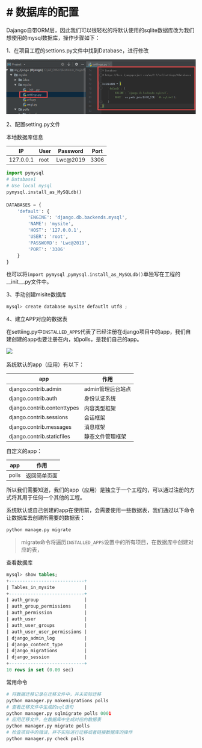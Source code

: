 # # 数据库的配置

Dajango自带ORM层，因此我们可以很轻松的将默认使用的sqlite数据库改为我们想使用的mysql数据库，操作步骤如下：

1、在项目工程的settions.py文件中找到Database，进行修改

![](../pic/django基础/1.png)

2、配置setting.py文件

本地数据库信息

| IP        | User | Password | Port |
| --------- | ---- | -------- | ---- |
| 127.0.0.1 | root | Lwc@2019 | 3306 |

```python
import pymysql
# Database1
# Use local mysql
pymysql.install_as_MySQLdb()

DATABASES = {
    'default': {
        'ENGINE': 'django.db.backends.mysql',
        'NAME': 'mysite',
        'HOST': '127.0.0.1',
        'USER': 'root',
        'PASSWORD': 'Lwc@2019',
        'PORT': '3306'
    }
}
```

也可以将`import pymysql` ,`pymysql.install_as_MySQLdb()`单独写在工程的__init__.py文件中。

3、手动创建misite数据库

```powershell
mysql> create database mysite defautlt utf8 ;
```

4、建立APP对应的数据表

在settiing.py中`INSTALLED_APPS`代表了已经注册在django项目中的app，我们自建创建的app也要注册在内，如polls，是我们自己的app。

![](C:\Users\bestmem\Documents\Django-md\pic\django基础\2.png)

系统默认的app（应用）有以下：

| app                         | 作用          |
| --------------------------- | ----------- |
| django.contrib.admin        | admin管理后台站点 |
| django.contrib.auth         | 身份认证系统      |
| django.contrib.contenttypes | 内容类型框架      |
| django.contrib.sessions     | 会话框架        |
| django.contrib.messages     | 消息框架        |
| django.contrib.staticfiles  | 静态文件管理框架    |

自定义的app：

| app   | 作用     |
| ----- | ------ |
| polls | 返回简单页面 |

所以我们需要知道，我们的app（应用）是独立于一个工程的，可以通过注册的方式将其用于任何一个其他的工程。

系统默认或自己创建的app在使用前，会需要使用一些数据表，我们通过以下命令让数据库去创建所需要的数据表：

```python
python manage.py migrate
```

> migrate命令将遍历`INSTALLED_APPS`设置中的所有项目，在数据库中创建对应的表，

查看数据库

```sql
mysql> show tables;
+----------------------------+
| Tables_in_mysite           |
+----------------------------+
| auth_group                 |
| auth_group_permissions     |
| auth_permission            |
| auth_user                  |
| auth_user_groups           |
| auth_user_user_permissions |
| django_admin_log           |
| django_content_type        |
| django_migrations          |
| django_session             |
+----------------------------+
10 rows in set (0.00 sec)
```



常用命令

```python
# 将数据迁移记录在迁移文件中，并未实际迁移
python manager.py makemigrations polls
# 查看迁移文件中生成的sql语句
python manager.py sqlmigrate polls 0001
# 应用迁移文件，在数据库中生成对应的数据表
python manager.py migrate polls
# 检查项目中的错误，并不实际进行迁移或者链接数据库的操作
python manager.py check polls
```

